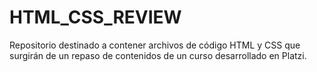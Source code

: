 # HTML_CSS_REVIEW
Repositorio destinado a contener archivos de código HTML y CSS que surgirán de un repaso de contenidos de un curso desarrollado en Platzi.
